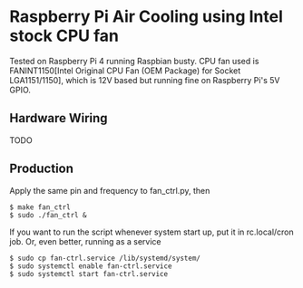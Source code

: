 Raspberry Pi Air Cooling using Intel stock CPU fan 
==================================================
Tested on Raspberry Pi 4 running Raspbian busty.
CPU fan used is FANINT1150[Intel Original CPU Fan (OEM Package) for Socket LGA1151/1150], which is 12V based but running fine on Raspberry Pi's 5V GPIO.

Hardware Wiring
---------------
TODO

Production
----------
Apply the same pin and frequency to fan_ctrl.py, then
```shell
$ make fan_ctrl
$ sudo ./fan_ctrl &
```
If you want to run the script whenever system start up, put it in rc.local/cron job.
Or, even better, running as a service
```shell
$ sudo cp fan-ctrl.service /lib/systemd/system/ 
$ sudo systemctl enable fan-ctrl.service
$ sudo systemctl start fan-ctrl.service
```

